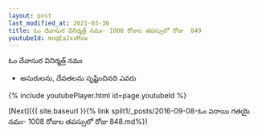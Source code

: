 ```yaml
---
layout: post
last_modified_at: 2021-03-30
title: ఓం దేవాసుర వినిర్మత్ర్ నమః- 1008 రోజుల తపస్సులో రోజు  849
youtubeId: mnqEaJxvMxw
---
```

 
 
 ఓం దేవాసుర వినిర్మత్ర్ నమః  
 
 -  అసురులను, దేవతలను సృష్టించినది ఎవరు 
 
  
 
  
 
 
 
 
 
 


{% include youtubePlayer.html id=page.youtubeId %}
 
[Next]({{ site.baseurl }}{% link  split1/_posts/2016-09-08-ఓం పరాయి గతయై నమః- 1008 రోజుల తపస్సులో రోజు  848.md%})
 
